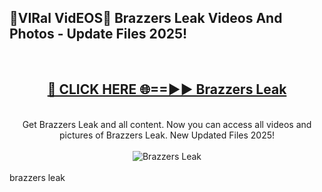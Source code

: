 <h2>🔴VIRal VidEOS🔴 Brazzers Leak Videos And Photos - Update Files 2025!</h2>
<br>
<div align="center">
<h2><a href="https://virallinks.top/odZfE0" rel="nofollow">🔴 CLICK HERE 🌐==►► Brazzers Leak</a></h2>
<br>
Get Brazzers Leak and all content. Now you can access all videos and pictures of Brazzers Leak. New Updated Files 2025!
<br>
<br>
<a href="https://virallinks.top/odZfE0" rel="nofollow" data-target="animated-image.originalLink"><img src="https://i.imgur.com/dJHk4Zq.gif)" alt="Brazzers Leak" style="max-width: 100%; display: inline-block;" data-target="animated-image.originalImage"></a>
</div>
<br>
brazzers leak